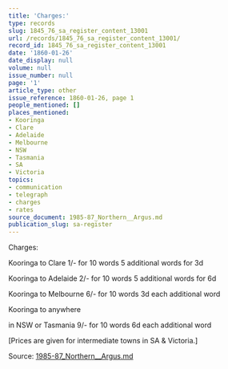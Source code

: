 ```yaml
---
title: 'Charges:'
type: records
slug: 1845_76_sa_register_content_13001
url: /records/1845_76_sa_register_content_13001/
record_id: 1845_76_sa_register_content_13001
date: '1860-01-26'
date_display: null
volume: null
issue_number: null
page: '1'
article_type: other
issue_reference: 1860-01-26, page 1
people_mentioned: []
places_mentioned:
- Kooringa
- Clare
- Adelaide
- Melbourne
- NSW
- Tasmania
- SA
- Victoria
topics:
- communication
- telegraph
- charges
- rates
source_document: 1985-87_Northern__Argus.md
publication_slug: sa-register
---
```


Charges:

Kooringa to Clare		1/- for 10 words	5 additional words for 3d

Kooringa to Adelaide		2/- for 10 words	5 additional words for 6d

Kooringa to Melbourne		6/- for 10 words	3d each additional word

Kooringa to anywhere

in NSW or Tasmania		9/- for 10 words	6d each additional word

[Prices are given for intermediate towns in SA & Victoria.]

Source: [1985-87_Northern__Argus.md](/downloads/markdown/1985-87_Northern__Argus.md)

